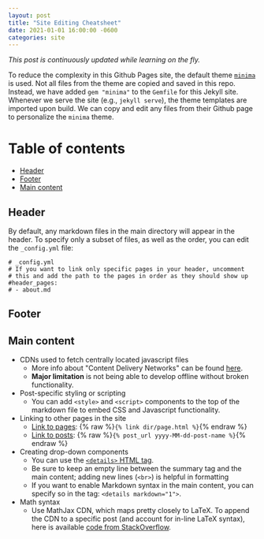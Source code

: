 ```yaml
---
layout: post
title: "Site Editing Cheatsheet"
date: 2021-01-01 16:00:00 -0600
categories: site
---
```


*This post is continuously updated while learning on the fly.*

To reduce the complexity in this Github Pages site, the default theme [`minima`](https://github.com/jekyll/minima) is used. Not all files from the theme are copied and saved in this repo. Instead, we have added `gem "minima"` to the `Gemfile` for this Jekyll site. Whenever we serve the site (e.g., `jekyll serve`), the theme templates are imported upon build. We can copy and edit any files from their Github page to personalize the `minima` theme.

# Table of contents

- [Header](#header)
- [Footer](#footer)
- [Main content](#main-content)

## Header

By default, any markdown files in the main directory will appear in the header. To specify only a subset of files, as well as the order, you can edit the `_config.yml` file:

```
# _config.yml
# If you want to link only specific pages in your header, uncomment
# this and add the path to the pages in order as they should show up
#header_pages:
# - about.md
```

## Footer

## Main content

- CDNs used to fetch centrally located javascript files
    - More info about "Content Delivery Networks" can be found [here](https://www.cloudflare.com/learning/cdn/what-is-a-cdn/).
    - **Major limitation** is not being able to develop offline without broken functionality.
- Post-specific styling or scripting
    - You can add `<style>` and `<script>` components to the top of the markdown file to embed CSS and Javascript functionality.
- Linking to other pages in the site
    - [Link to pages](https://jekyllrb.com/docs/liquid/tags/#link): {% raw %}`{% link dir/page.html %}`{% endraw %}
    - [Link to posts](https://jekyllrb.com/docs/liquid/tags/#linking-to-posts): {% raw %}`{% post_url yyyy-MM-dd-post-name %}`{% endraw %}
- Creating drop-down components
    - You can use the [`<details>` HTML tag](https://gist.github.com/citrusui/07978f14b11adada364ff901e27c7f61).
    - Be sure to keep an empty line between the summary tag and the main content; adding new lines (`<br>`) is helpful in formatting
    - If you want to enable Markdown syntax in the main content, you can specify so in the tag: `<details markdown="1">`.
- Math syntax
    - Use MathJax CDN, which maps pretty closely to LaTeX. To append the CDN to a specific post (and account for in-line LaTeX syntax), here is available [code from StackOverflow](https://stackoverflow.com/a/46765337).
